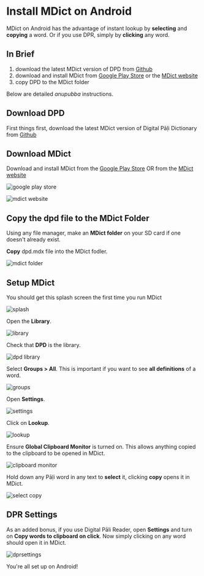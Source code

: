 # Install MDict on Android

MDict on Android has the advantage of instant lookup by **selecting** and **copying** a word. Or if you use DPR, simply by **clicking** any word. 

## In Brief

1. download the latest MDict version of DPD from [Github](https://github.com/digitalpalidictionary/digitalpalidictionary/releases)
2. download and install MDict from [Google Play Store](https://play.google.com/store/apps/details?id=cn.mdict&hl=en&gl=US) or the [MDict website](https://www.mdict.cn/wp/?page_id=5325&lang=en) 
3. copy DPD to the MDict folder

Below are detailed *anupubba* instructions. 

## Download DPD

First things first, download the latest MDict version of Digital Pāḷi Dictionary from [Github](https://github.com/digitalpalidictionary/digitalpalidictionary/releases)

## Download MDict

Download and install MDict from the [Google Play Store](https://play.google.com/store/apps/details?id=cn.mdict&hl=en&gl=US) OR from the [MDict website](https://www.mdict.cn/wp/?page_id=5325&lang=en)

![google play store](pics/mdict/playstore.jpg)

![mdict website](pics/mdict/mdict_website.jpg)

## Copy the dpd file to the MDict Folder

Using any file manager, make an **MDict folder** on your SD card if one doesn't already exist. 

**Copy** dpd.mdx file into the MDict fodler. 

![mdict folder](pics/mdict/folder.jpg)

## Setup MDict

You should get this splash screen the first time you run MDict

![splash](pics/mdict/splash.jpg)

Open the **Library**.

![library](pics/mdict/library.jpg)

Check that **DPD** is the library. 

![dpd library](pics/mdict/dpd_library.jpg)

Select **Groups > All**. This is important if you want to see **all definitions** of a word.

![groups](pics/mdict/groups.jpg)

Open **Settings**.

![settings](pics/mdict/settings.jpg)

Click on **Lookup**.

![lookup](pics/mdict/lookup.jpg)

Ensure **Global Clipboard Monitor** is turned on. This allows anything copied to the clipboard to be opened in MDict.

![clipboard monitor](pics/mdict/global_clipboard_monitor.jpg)

Hold down any Pāḷi word in any text to **select** it, clicking **copy** opens it in MDict.

![select copy](pics/mdict/select_copy.jpg)

## DPR Settings

As an added bonus, if you use Digital Pāli Reader, open **Settings** and turn on **Copy words to clipboard on click**. Now simply clicking on any word should open it in MDict.

![dprsettings](pics/mdict/dpr_preferences.jpg)

You're all set up on Android!
